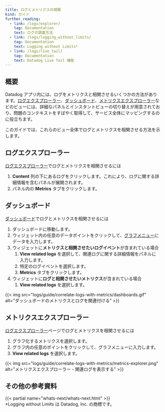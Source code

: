 ```yaml
---
title: ログとメトリクスの相関
kind: ガイド
further_reading:
  - link: /logs/explorer/
    tag: Documentation
    text: ログの調査方法
  - link: /logs/logging_without_limits/
    tag: Documentation
    text: Logging without Limits*
  - link: /logs/live_tail/
    tag: Documentation
    text: Datadog Live Tail 機能
---
```

## 概要

Datadog アプリ内には、ログをメトリクスと相関させるいくつかの方法があります。[ログエクスプローラー][1]、[ダッシュボード][2]、[メトリクスエクスプローラー][3]などのビューには、詳細なパネルとインスタントビューの切り替えが用意されており、問題のコンテキストをすばやく取得して、サービス全体にマッピングするのに役立ちます。

このガイドでは、これらのビュー全体でログとメトリクスを相関させる方法を示します。

## ログエクスプローラー

[ログエクスプローラー][4]でログとメトリクスを相関させるには

1. **Content** 列の下にあるログをクリックします。これにより、ログに関する詳細情報を含むパネルが展開されます。
2. パネル内の **Metrics** タブをクリックします。

## ダッシュボード

[ダッシュボード][5]でログとメトリクスを相関させるには

1. ダッシュボードに移動します。
2. ウィジェット内の任意のデータポイントをクリックして、[グラフメニュー][6]にデータを入力します。
3. ウィジェットに**メトリクスと相関させたいログイベント**が含まれている場合
    1. **View related logs** を選択して、関連ログに関する詳細情報をパネルに入力します。
    2. 特定のログイベントを選択します。
    3. **Metrics** タブをクリックします。
4. ウィジェットに**ログと相関させたいメトリクス**が含まれている場合
    1. **View related logs** を選択します。

{{< img src="logs/guide/correlate-logs-with-metrics/dashboards.gif" alt="ダッシュボードのメトリクスとログを関連付ける"  >}}

## メトリクスエクスプローラー

[ログエクスプローラー][7]ページでログとメトリクスを相関させるには

1. グラフ化するメトリクスを選択します。
2. グラフ内の任意のポイントをクリックして、グラフメニューに入力します。
3. **View related logs** を選択します。

{{< img src="logs/guide/correlate-logs-with-metrics/metrics-explorer.png" alt="メトリクスエクスプローラー - 関連ログを表示する"  >}}


## その他の参考資料
{{< partial name="whats-next/whats-next.html" >}}
<br>
\*Logging without Limits は Datadog, Inc. の商標です。

[1]: /ja/logs/explorer/
[2]: /ja/dashboards/
[3]: /ja/metrics/explorer/
[4]: https://app.datadoghq.com/logs
[5]: https://app.datadoghq.com/dashboard/lists
[6]: /ja/dashboards/timeboards/#graph-menu
[7]: https://app.datadoghq.com/metric/explorer

